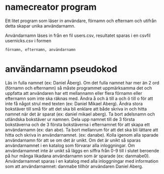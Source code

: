 # namecreator program

Ett litet program som läser in användare, förnamn och efternam och utifrån detta skapar unika användarnamn.

Användarnamn läses in från en fil users.csv, resultatet sparas i en csvfil usernicks.csv i formen

    förnamn, efternamn, användarnamn

# användarnamn pseudokod

Läs in fulla namnet (ex: Daniel Åberg).
Om det fulla namnet har mer än 2 ord (förnamn och efternamn) så måste programmet uppmärksamma det och uppfatta att användaren har ett
mellannamn eller flera förnamn eller efternamn som inte ska räknas med.
Ändra å och ä till a och ö till o för att inte få något strul med texten (ex: Daniel Mikael Aberg).
Ändra stora bokstäver till små för att det ska bli enklare att både skriva in och hitta namnet när det är sparat
(ex: daniel mikael aberg).
Ta bort adelsnamn och utländska bokstäver ur namnen.
Dela upp namnet till de 3 första bokstäverna och de 3 första bokstäverna
i efternamnet för att skapa ett användarnamn
(ex: dan abe).
Ta bort mellanrum för att det ska bli lättare att hitta och skriva in användarnamnet. (ex: danabe).
Kolla igenom alla sparade användarnamn för att se om det är unikt. Om det är unikt så sparas användarnamnet i en
katalog som förvarar alla inloggningar.
Om användarnamnet inte är unikt så läggs en siffra från 0-9 till i slutet beroende på hur många likadana användarnamn
som är sparade (ex: danmabe0).
Användarnamnet sparas i en katalog med alla inloggningar med information som att användarnamnet: danmabe tillhör
användaren Daniel Aberg.